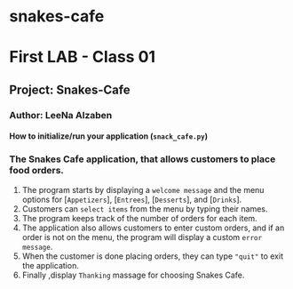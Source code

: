 # snakes-cafe

# First LAB - Class 01

## Project: Snakes-Cafe

### Author: LeeNa Alzaben

#### How to initialize/run your application (`snack_cafe.py`)

### The Snakes Cafe application, that allows customers to place food orders.

1. The program starts by displaying a `welcome message` and the menu options for [`Appetizers`], [`Entrees`], [`Desserts`], and [`Drinks`].
2. Customers can `select items` from the menu by typing their names.
3. The program keeps track of the number of orders for each item.
4. The application also allows customers to enter custom orders, and if an order is not on the menu, the program will display a custom `error message`.
5. When the customer is done placing orders, they can type `"quit"` to exit the application.
6. Finally ,display `Thanking` massage for choosing Snakes Cafe.